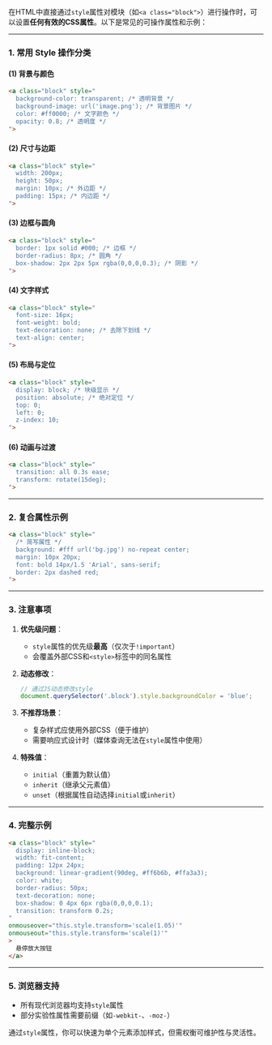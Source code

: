 在HTML中直接通过`style`属性对模块（如`<a class="block">`）进行操作时，可以设置**任何有效的CSS属性**。以下是常见的可操作属性和示例：

---

### **1. 常用 Style 操作分类**
#### **(1) 背景与颜色**
```html
<a class="block" style="
  background-color: transparent; /* 透明背景 */
  background-image: url('image.png'); /* 背景图片 */
  color: #ff0000; /* 文字颜色 */
  opacity: 0.8; /* 透明度 */
">
```

#### **(2) 尺寸与边距**
```html
<a class="block" style="
  width: 200px;
  height: 50px;
  margin: 10px; /* 外边距 */
  padding: 15px; /* 内边距 */
">
```

#### **(3) 边框与圆角**
```html
<a class="block" style="
  border: 1px solid #000; /* 边框 */
  border-radius: 8px; /* 圆角 */
  box-shadow: 2px 2px 5px rgba(0,0,0,0.3); /* 阴影 */
">
```

#### **(4) 文字样式**
```html
<a class="block" style="
  font-size: 16px;
  font-weight: bold;
  text-decoration: none; /* 去除下划线 */
  text-align: center;
">
```

#### **(5) 布局与定位**
```html
<a class="block" style="
  display: block; /* 块级显示 */
  position: absolute; /* 绝对定位 */
  top: 0;
  left: 0;
  z-index: 10;
">
```

#### **(6) 动画与过渡**
```html
<a class="block" style="
  transition: all 0.3s ease;
  transform: rotate(15deg);
">
```

---

### **2. 复合属性示例**
```html
<a class="block" style="
  /* 简写属性 */
  background: #fff url('bg.jpg') no-repeat center;
  margin: 10px 20px;
  font: bold 14px/1.5 'Arial', sans-serif;
  border: 2px dashed red;
">
```

---

### **3. 注意事项**
1. **优先级问题**：
    - `style`属性的优先级**最高**（仅次于`!important`）
    - 会覆盖外部CSS和`<style>`标签中的同名属性

2. **动态修改**：
   ```javascript
   // 通过JS动态修改style
   document.querySelector('.block').style.backgroundColor = 'blue';
   ```

3. **不推荐场景**：
    - 复杂样式应使用外部CSS（便于维护）
    - 需要响应式设计时（媒体查询无法在`style`属性中使用）

4. **特殊值**：
    - `initial`（重置为默认值）
    - `inherit`（继承父元素值）
    - `unset`（根据属性自动选择`initial`或`inherit`）

---

### **4. 完整示例**
```html
<a class="block" style="
  display: inline-block;
  width: fit-content;
  padding: 12px 24px;
  background: linear-gradient(90deg, #ff6b6b, #ffa3a3);
  color: white;
  border-radius: 50px;
  text-decoration: none;
  box-shadow: 0 4px 6px rgba(0,0,0,0.1);
  transition: transform 0.2s;
"
onmouseover="this.style.transform='scale(1.05)'"
onmouseout="this.style.transform='scale(1)'"
>
  悬停放大按钮
</a>
```

---

### **5. 浏览器支持**
- 所有现代浏览器均支持`style`属性
- 部分实验性属性需要前缀（如`-webkit-`、`-moz-`）

通过`style`属性，你可以快速为单个元素添加样式，但需权衡可维护性与灵活性。